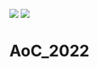 ![](https://img.shields.io/badge/day%20📅-17-blue) ![](https://img.shields.io/badge/stars%20⭐-28-yellow)
# AoC_2022